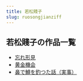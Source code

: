 ```yaml
---
title: 若松賤子
slug: ruosongjianziff
---
```


## 若松賤子の作品一覧

- [忘れ形見](wangrexingjian-cb5)
- [黄金機会](huangjinjihui-fda)
- [鼻で鱒を釣つた話（実事）](bidezunwodiaots-df9)
